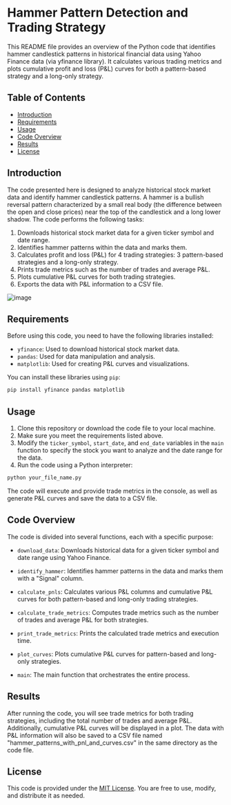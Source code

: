 
# Hammer Pattern Detection and Trading Strategy

This README file provides an overview of the Python code that identifies hammer candlestick patterns in historical financial data using Yahoo Finance data (via yfinance library). It calculates various trading metrics and plots cumulative profit and loss (P&L) curves for both a pattern-based strategy and a long-only strategy.

## Table of Contents

- [Introduction](#introduction)
- [Requirements](#requirements)
- [Usage](#usage)
- [Code Overview](#code-overview)
- [Results](#results)
- [License](#license)

## Introduction

The code presented here is designed to analyze historical stock market data and identify hammer candlestick patterns. A hammer is a bullish reversal pattern characterized by a small real body (the difference between the open and close prices) near the top of the candlestick and a long lower shadow. The code performs the following tasks:

1. Downloads historical stock market data for a given ticker symbol and date range.
2. Identifies hammer patterns within the data and marks them.
3. Calculates profit and loss (P&L) for 4 trading strategies: 3 pattern-based strategies and a long-only strategy.
4. Prints trade metrics such as the number of trades and average P&L.
5. Plots cumulative P&L curves for both trading strategies.
6. Exports the data with P&L information to a CSV file.

![image](https://github.com/jamiePDunne/scanners/assets/83908748/781edf3b-d601-4eaa-95de-574d4e34e07f)


## Requirements

Before using this code, you need to have the following libraries installed:

- `yfinance`: Used to download historical stock market data.
- `pandas`: Used for data manipulation and analysis.
- `matplotlib`: Used for creating P&L curves and visualizations.

You can install these libraries using `pip`:

```bash
pip install yfinance pandas matplotlib
```

## Usage

1. Clone this repository or download the code file to your local machine.
2. Make sure you meet the requirements listed above.
3. Modify the `ticker_symbol`, `start_date`, and `end_date` variables in the `main` function to specify the stock you want to analyze and the date range for the data.
4. Run the code using a Python interpreter:

```bash
python your_file_name.py
```

The code will execute and provide trade metrics in the console, as well as generate P&L curves and save the data to a CSV file.

## Code Overview

The code is divided into several functions, each with a specific purpose:

- `download_data`: Downloads historical data for a given ticker symbol and date range using Yahoo Finance.

- `identify_hammer`: Identifies hammer patterns in the data and marks them with a "Signal" column.

- `calculate_pnls`: Calculates various P&L columns and cumulative P&L curves for both pattern-based and long-only trading strategies.

- `calculate_trade_metrics`: Computes trade metrics such as the number of trades and average P&L for both strategies.

- `print_trade_metrics`: Prints the calculated trade metrics and execution time.

- `plot_curves`: Plots cumulative P&L curves for pattern-based and long-only strategies.

- `main`: The main function that orchestrates the entire process.

## Results

After running the code, you will see trade metrics for both trading strategies, including the total number of trades and average P&L. Additionally, cumulative P&L curves will be displayed in a plot. The data with P&L information will also be saved to a CSV file named "hammer_patterns_with_pnl_and_curves.csv" in the same directory as the code file.

## License

This code is provided under the [MIT License](LICENSE). You are free to use, modify, and distribute it as needed.
